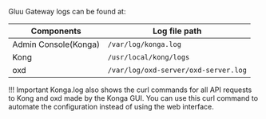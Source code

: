 Gluu Gateway logs can be found at: 

| Components | Log file path |
|------------|---------------|
| Admin Console(Konga) | `/var/log/konga.log` |
| Kong | `/usr/local/kong/logs` |
| oxd | `/var/log/oxd-server/oxd-server.log` |

!!! Important
    Konga.log also shows the curl commands for all API requests to Kong and oxd made by the Konga GUI. You can use this curl command to automate the configuration instead of using the web interface.
